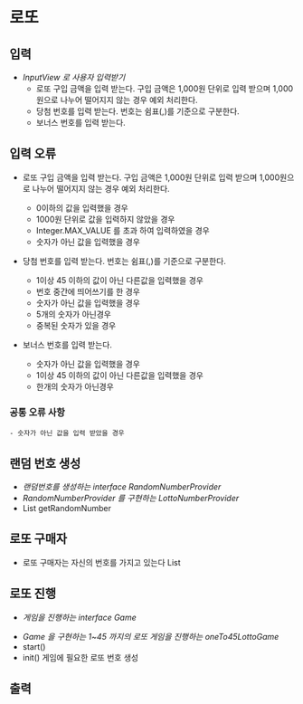 # 로또

## 입력
 * _InputView 로 사용자 입력받기_
   - 로또 구입 금액을 입력 받는다. 구입 금액은 1,000원 단위로 입력 받으며 1,000원으로 나누어 떨어지지 않는 경우 예외 처리한다.
   - 당첨 번호를 입력 받는다. 번호는 쉼표(,)를 기준으로 구분한다.
   - 보너스 번호를 입력 받는다.

## 입력 오류
   - 로또 구입 금액을 입력 받는다. 구입 금액은 1,000원 단위로 입력 받으며 1,000원으로 나누어 떨어지지 않는 경우 예외 처리한다.
     * 0이하의 값을 입력했을 경우
     + 1000원 단위로 값을 입력하지 않았을 경우
     + Integer.MAX_VALUE 를 초과 하여 입력하였을 경우
     + 숫자가 아닌 값을 입력했을 경우</br>

   - 당첨 번호를 입력 받는다. 번호는 쉼표(,)를 기준으로 구분한다.
     * 1이상 45 이하의 값이 아닌 다른값을 입력했을 경우
     + 번호 중간에 띄어쓰기를 한 경우
     + 숫자가 아닌 값을 입력했을 경우
     + 5개의 숫자가 아닌경우</br>
     + 중복된 숫자가 있을 경우

   - 보너스 번호를 입력 받는다.
     * 숫자가 아닌 값을 입력했을 경우
     + 1이상 45 이하의 값이 아닌 다른값을 입력했을 경우
     + 한개의 숫자가 아닌경우

### 공통 오류 사항
    - 숫자가 아닌 값을 입력 받았을 경우

## 랜덤 번호 생성
 * _랜덤번호를 생성하는 interface RandomNumberProvider_
 * _RandomNumberProvider 를 구현하는 LottoNumberProvider_
 * List<Integer> getRandomNumber


## 로또 구매자
 - 로또 구매자는 자신의 번호를 가지고 있는다 List<Lotto>

## 로또 진행
   - _게임을 진행하는 interface Game_
   * _Game 을 구현하는 1~45 까지의 로또 게임을 진행하는 oneTo45LottoGame_
   * start()
   * init() 게임에 필요한 로또 번호 생성


## 출력